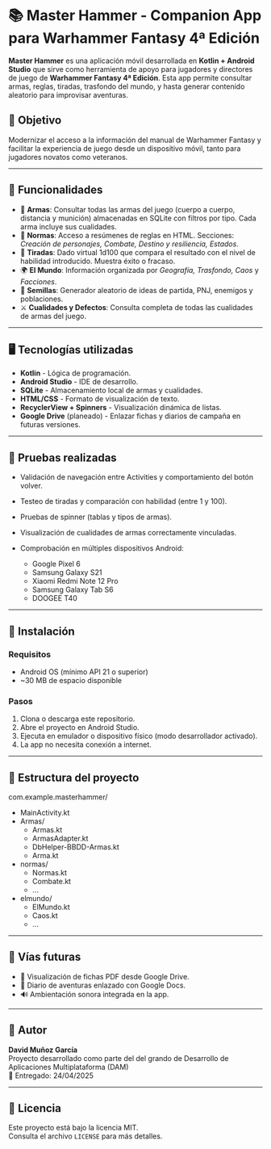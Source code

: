 # 📚 Master Hammer - Companion App para Warhammer Fantasy 4ª Edición

**Master Hammer** es una aplicación móvil desarrollada en **Kotlin + Android Studio** que sirve como herramienta de apoyo para jugadores y directores de juego de **Warhammer Fantasy 4ª Edición**. Esta app permite consultar armas, reglas, tiradas, trasfondo del mundo, y hasta generar contenido aleatorio para improvisar aventuras.

## 🎯 Objetivo

Modernizar el acceso a la información del manual de Warhammer Fantasy y facilitar la experiencia de juego desde un dispositivo móvil, tanto para jugadores novatos como veteranos.

---

## 🧩 Funcionalidades

- 🔪 **Armas**: Consultar todas las armas del juego (cuerpo a cuerpo, distancia y munición) almacenadas en SQLite con filtros por tipo. Cada arma incluye sus cualidades.
- 📜 **Normas**: Acceso a resúmenes de reglas en HTML. Secciones: *Creación de personajes, Combate, Destino y resiliencia, Estados*.
- 🎲 **Tiradas**: Dado virtual 1d100 que compara el resultado con el nivel de habilidad introducido. Muestra éxito o fracaso.
- 🌍 **El Mundo**: Información organizada por *Geografía, Trasfondo, Caos* y *Facciones*.
- 🌱 **Semillas**: Generador aleatorio de ideas de partida, PNJ, enemigos y poblaciones.
- ⚔️ **Cualidades y Defectos**: Consulta completa de todas las cualidades de armas del juego.

---

## 🖥️ Tecnologías utilizadas

- **Kotlin** - Lógica de programación.
- **Android Studio** - IDE de desarrollo.
- **SQLite** - Almacenamiento local de armas y cualidades.
- **HTML/CSS** - Formato de visualización de texto.
- **RecyclerView + Spinners** - Visualización dinámica de listas.
- **Google Drive** (planeado) - Enlazar fichas y diarios de campaña en futuras versiones.

---

## 🧪 Pruebas realizadas

- Validación de navegación entre Activities y comportamiento del botón volver.
- Testeo de tiradas y comparación con habilidad (entre 1 y 100).
- Pruebas de spinner (tablas y tipos de armas).
- Visualización de cualidades de armas correctamente vinculadas.
- Comprobación en múltiples dispositivos Android:

  - Google Pixel 6  
  - Samsung Galaxy S21  
  - Xiaomi Redmi Note 12 Pro  
  - Samsung Galaxy Tab S6  
  - DOOGEE T40

---

## 📲 Instalación

### Requisitos

- Android OS (mínimo API 21 o superior)
- ~30 MB de espacio disponible

### Pasos

1. Clona o descarga este repositorio.
2. Abre el proyecto en Android Studio.
3. Ejecuta en emulador o dispositivo físico (modo desarrollador activado).
4. La app no necesita conexión a internet.

---

## 🧠 Estructura del proyecto

com.example.masterhammer/
- MainActivity.kt
- Armas/
  - Armas.kt
  - ArmasAdapter.kt
  - DbHelper-BBDD-Armas.kt
  - Arma.kt
- normas/
  - Normas.kt
  - Combate.kt
  - ...
- elmundo/
  - ElMundo.kt
  - Caos.kt
  - ...



---

## 📌 Vías futuras

- 📄 Visualización de fichas PDF desde Google Drive.
- 📖 Diario de aventuras enlazado con Google Docs.
- 🔊 Ambientación sonora integrada en la app.

---

## 👤 Autor

**David Muñoz García**  
Proyecto desarrollado como parte del del grando de Desarrollo de Aplicaciones Multiplataforma (DAM)  
📅 Entregado: 24/04/2025  

---

## 📄 Licencia

Este proyecto está bajo la licencia MIT.  
Consulta el archivo `LICENSE` para más detalles.



